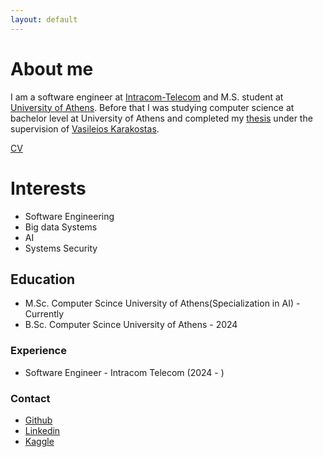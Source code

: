 ```yaml
---
layout: default
---
```


# About me
I am a software engineer at [Intracom-Telecom](https://www.intracom-telecom.com/) and M.S. student at [University of Athens](https://www.di.uoa.gr/cs). Before that I was studying computer science at bachelor level at University of Athens and completed my [thesis](https://pergamos.lib.uoa.gr/item/uoadl:3413200) under the supervision of [Vasileios Karakostas](https://cgi.di.uoa.gr/~vkarakos/).

[CV](assets/GMoulkiotis.pdf)

# Interests
- Software Engineering
- Big data Systems
- AI
- Systems Security

## Education
- M.Sc. Computer Scince University of Athens(Specialization in AI) - Currently
- B.Sc. Computer Scince University of Athens - 2024


### Experience

- Software Engineer - Intracom Telecom (2024 - )

### Contact
- [Github](https://github.com/gmoulk)
- [Linkedin](https://www.linkedin.com/in/grigoris-moulkiotis-48507a250/)
- [Kaggle](https://www.kaggle.com/grigoriosmoulkiotis/competitions)